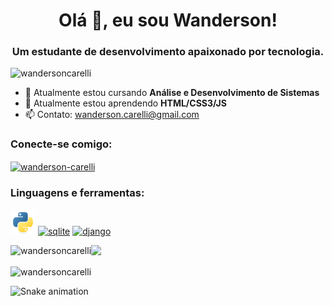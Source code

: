 <h1 align="center">Olá 👋, eu sou Wanderson!</h1>
<h3 align="center">Um estudante de desenvolvimento apaixonado por tecnologia.</h3>

<p align="left"> <img src="https://komarev.com/ghpvc/?username=wandersoncarelli&label=Profile%20views&color=1e3c96&style=flat" alt="wandersoncarelli" /> </p>

- 🔭 Atualmente estou cursando **Análise e Desenvolvimento de Sistemas**
- 🌱 Atualmente estou aprendendo **HTML/CSS3/JS**
- 📫 Contato: wanderson.carelli@gmail.com

<h3 align="left">Conecte-se comigo:</h3>
<p align="left">
<a href="https://linkedin.com/in/wanderson-carelli" target="blank"><img align="center" src="https://raw.githubusercontent.com/rahuldkjain/github-profile-readme-generator/master/src/images/icons/Social/linked-in-alt.svg" alt="wanderson-carelli" height="30" width="40" /></a>
</p>

<h3 align="left">Linguagens e ferramentas:</h3>
<p align="left">
<a href="https://www.python.org/" target="_blank" rel="noreferrer"> <img src="https://raw.githubusercontent.com/devicons/devicon/master/icons/python/python-original.svg" alt="python" width="40" height="40"/></a>
<a href="https://sqlite.org/index.html" target="_blank" rel="noreferrer"> <img src="https://cdn.jsdelivr.net/gh/devicons/devicon/icons/sqlite/sqlite-original.svg" alt="sqlite" width="40" height="40"/></a>
<a href="https://www.djangoproject.com/" target="_blank" rel="noreferrer"> <img src="https://cdn.jsdelivr.net/gh/devicons/devicon/icons/django/django-plain.svg" alt="django" width="40" height="40"/></a>
</p>

<p><img align="left" src="https://github-readme-stats.vercel.app/api/top-langs?username=wandersoncarelli&show_icons=true&theme=dark&locale=en&layout=compact" alt="wandersoncarelli" /></p>
<img height="180em" src="https://github-readme-stats-eight-theta.vercel.app/api?username=wandersoncarelli&show_icons=true&theme=dark&include_all_commits=true&count_private=true"/>

<p><img align="center" src="https://github-readme-streak-stats.herokuapp.com/?user=wandersoncarelli&theme=dark" alt="wandersoncarelli" /></p>

![Snake animation](https://github.com/wandersoncarelli/wandersoncarelli/blob/output/github-contribution-grid-snake.svg)
